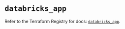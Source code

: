 # `databricks_app`

Refer to the Terraform Registry for docs: [`databricks_app`](https://registry.terraform.io/providers/databricks/databricks/1.93.0/docs/resources/app).
